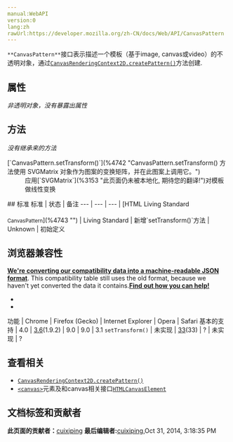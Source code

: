```yaml
---
manual:WebAPI
version:0
lang:zh
rawUrl:https://developer.mozilla.org/zh-CN/docs/Web/API/CanvasPattern
---
```







`**CanvasPattern**`接口表示描述一个模板（基于image, canvas或video）的不透明对象，通过[`CanvasRenderingContext2D.createPattern()`](%249 "CanvasRenderingContext2D.createPattern() 是 Canvas 2D API 使用指定的图像 (CanvasImageSource)创建模式的方法。 它通过repetition参数在指定的方向上重复元图像。此方法返回一个CanvasPattern对象。")方法创建.


## 属性<a name="属性"></a>


<em>非透明对象，没有暴露出属性</em>


## 方法<a name="方法"></a>


<em>没有继承来的方法</em>

<dl><dt>[`CanvasPattern.setTransform()`](%4742 "CanvasPattern.setTransform() 方法使用 SVGMatrix 对象作为图案的变换矩阵，并在此图案上调用它。")<i></i></dt><dd>应用[`SVGMatrix`](%3153 "此页面仍未被本地化, 期待您的翻译!")对模板做线性变换</dd></dl>
## 标准<a name="Specifications"></a>
标准 | 状态 | 备注 
 ---  |  ---  |  ---  | 
[HTML Living Standard<br></br><small>CanvasPattern</small>](%4743 "") | Living Standard | 新增`setTransform()`方法 
 | Unknown | 初始定义 


## 浏览器兼容性<a name="浏览器兼容性"></a>


**[We&#39;re converting our compatibility data into a machine-readable JSON format](%3344 "")**. This compatibility table still uses the old format, because we haven&#39;t yet converted the data it contains.**[Find out how you can help!](%3392 "")**


* 
* 
功能 | Chrome | Firefox (Gecko) | Internet Explorer | Opera | Safari 
基本的支持 | 4.0 | [3.6](%4744 "Released on 2010-01-21.")(1.9.2) | 9.0 | 9.0 | 3.1 
`setTransform()`<i></i> | 未实现 | [33](%4745 "Released on 2014-10-14.")(33) | ? | 未实现 | ? 





## 查看相关<a name="查看相关"></a>

* [`CanvasRenderingContext2D.createPattern()`](%249 "CanvasRenderingContext2D.createPattern() 是 Canvas 2D API 使用指定的图像 (CanvasImageSource)创建模式的方法。 它通过repetition参数在指定的方向上重复元图像。此方法返回一个CanvasPattern对象。")
* [`<canvas>`](%3 "<canvas>元素可被用来通过脚本（通常是JavaScript）绘制图形。比如,它可以被用来绘制图形,制作图片集合,甚至用来实现动画效果。你可以(也应该)在元素标签内写入可提供替代的的代码内容，这些内容将会在在旧的、不支持<canvas>元素的浏览器或是禁用了JavaScript的浏览器内渲染并展现。")元素及和canvas相关接口[`HTMLCanvasElement`](%11 "DOM canvas元素暴露了HTMLCanvasElement接口,该接口提供了用来操作一个canvas元素布局和呈现的属性和方法.HTMLCanvasElement接口继承了element接口的属性和方法.")



## 文档标签和贡献者
**此页面的贡献者：**[cuixiping](%62 "")
**最后编辑者:**[cuixiping](%62 ""),<time>Oct 31, 2014, 3:18:35 PM</time>



